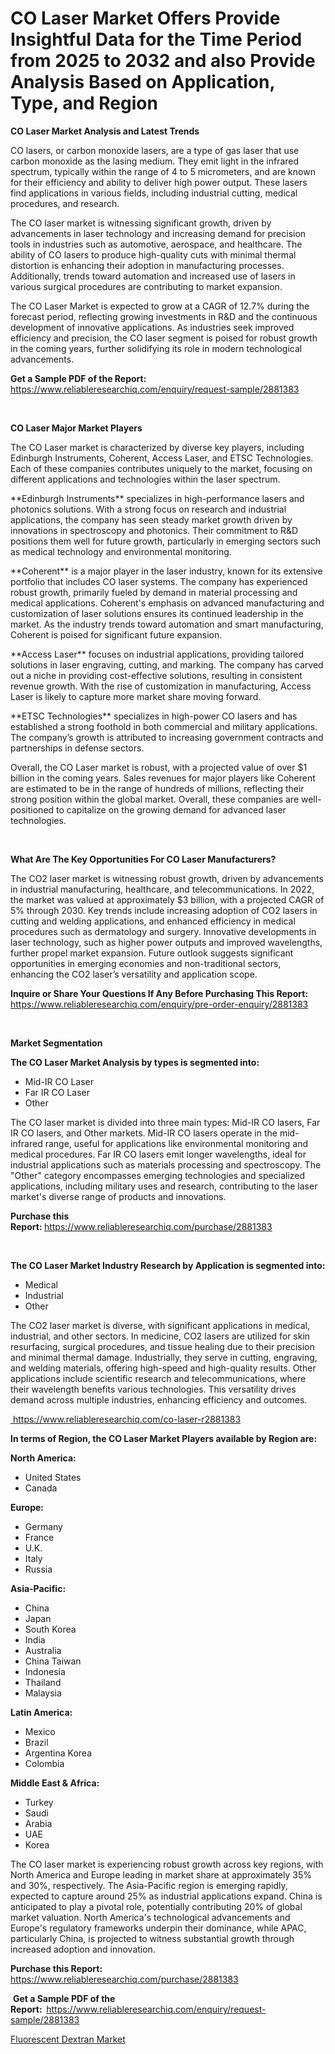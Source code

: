 <p><h1>CO Laser Market Offers Provide Insightful Data for the Time Period from 2025 to 2032 and also Provide Analysis Based on Application, Type, and Region</h1></p><p><strong>CO Laser Market Analysis and Latest Trends</strong></p>
<p><p>CO lasers, or carbon monoxide lasers, are a type of gas laser that use carbon monoxide as the lasing medium. They emit light in the infrared spectrum, typically within the range of 4 to 5 micrometers, and are known for their efficiency and ability to deliver high power output. These lasers find applications in various fields, including industrial cutting, medical procedures, and research.</p><p>The CO laser market is witnessing significant growth, driven by advancements in laser technology and increasing demand for precision tools in industries such as automotive, aerospace, and healthcare. The ability of CO lasers to produce high-quality cuts with minimal thermal distortion is enhancing their adoption in manufacturing processes. Additionally, trends toward automation and increased use of lasers in various surgical procedures are contributing to market expansion.</p><p>The CO Laser Market is expected to grow at a CAGR of 12.7% during the forecast period, reflecting growing investments in R&D and the continuous development of innovative applications. As industries seek improved efficiency and precision, the CO laser segment is poised for robust growth in the coming years, further solidifying its role in modern technological advancements.</p></p>
<p><strong>Get a Sample PDF of the Report:&nbsp;</strong> <a href="https://www.reliableresearchiq.com/enquiry/request-sample/2881383?utm_campaign=2780&utm_medium=2&utm_source=Github&utm_content=ia&utm_term=12032025&utm_id=co-laser">https://www.reliableresearchiq.com/enquiry/request-sample/2881383</a></p>
<p>&nbsp;</p>
<p><strong>CO Laser Major Market Players</strong></p>
<p><p>The CO Laser market is characterized by diverse key players, including Edinburgh Instruments, Coherent, Access Laser, and ETSC Technologies. Each of these companies contributes uniquely to the market, focusing on different applications and technologies within the laser spectrum.</p><p>**Edinburgh Instruments** specializes in high-performance lasers and photonics solutions. With a strong focus on research and industrial applications, the company has seen steady market growth driven by innovations in spectroscopy and photonics. Their commitment to R&D positions them well for future growth, particularly in emerging sectors such as medical technology and environmental monitoring. </p><p>**Coherent** is a major player in the laser industry, known for its extensive portfolio that includes CO laser systems. The company has experienced robust growth, primarily fueled by demand in material processing and medical applications. Coherent's emphasis on advanced manufacturing and customization of laser solutions ensures its continued leadership in the market. As the industry trends toward automation and smart manufacturing, Coherent is poised for significant future expansion.</p><p>**Access Laser** focuses on industrial applications, providing tailored solutions in laser engraving, cutting, and marking. The company has carved out a niche in providing cost-effective solutions, resulting in consistent revenue growth. With the rise of customization in manufacturing, Access Laser is likely to capture more market share moving forward.</p><p>**ETSC Technologies** specializes in high-power CO lasers and has established a strong foothold in both commercial and military applications. The company’s growth is attributed to increasing government contracts and partnerships in defense sectors.</p><p>Overall, the CO Laser market is robust, with a projected value of over $1 billion in the coming years. Sales revenues for major players like Coherent are estimated to be in the range of hundreds of millions, reflecting their strong position within the global market. Overall, these companies are well-positioned to capitalize on the growing demand for advanced laser technologies.</p></p>
<p>&nbsp;</p>
<p><strong>What Are The Key Opportunities For CO Laser Manufacturers?</strong></p>
<p><p>The CO2 laser market is witnessing robust growth, driven by advancements in industrial manufacturing, healthcare, and telecommunications. In 2022, the market was valued at approximately $3 billion, with a projected CAGR of 5% through 2030. Key trends include increasing adoption of CO2 lasers in cutting and welding applications, and enhanced efficiency in medical procedures such as dermatology and surgery. Innovative developments in laser technology, such as higher power outputs and improved wavelengths, further propel market expansion. Future outlook suggests significant opportunities in emerging economies and non-traditional sectors, enhancing the CO2 laser’s versatility and application scope.</p></p>
<p><strong>Inquire or Share Your Questions If Any Before Purchasing This Report:</strong> <a href="https://www.reliableresearchiq.com/enquiry/pre-order-enquiry/2881383?utm_campaign=2780&utm_medium=2&utm_source=Github&utm_content=ia&utm_term=12032025&utm_id=co-laser">https://www.reliableresearchiq.com/enquiry/pre-order-enquiry/2881383</a></p>
<p>&nbsp;</p>
<p><strong>Market Segmentation</strong></p>
<p><strong>The CO Laser Market Analysis by types is segmented into:</strong></p>
<p><ul><li>Mid-IR CO Laser</li><li>Far IR CO Laser</li><li>Other</li></ul></p>
<p><p>The CO laser market is divided into three main types: Mid-IR CO lasers, Far IR CO lasers, and Other markets. Mid-IR CO lasers operate in the mid-infrared range, useful for applications like environmental monitoring and medical procedures. Far IR CO lasers emit longer wavelengths, ideal for industrial applications such as materials processing and spectroscopy. The "Other" category encompasses emerging technologies and specialized applications, including military uses and research, contributing to the laser market's diverse range of products and innovations.</p></p>
<p><strong>Purchase this Report:&nbsp;</strong><a href="https://www.reliableresearchiq.com/purchase/2881383?utm_campaign=2780&utm_medium=2&utm_source=Github&utm_content=ia&utm_term=12032025&utm_id=co-laser">https://www.reliableresearchiq.com/purchase/2881383</a></p>
<p>&nbsp;</p>
<p><strong>The CO Laser Market Industry Research by Application is segmented into:</strong></p>
<p><ul><li>Medical</li><li>Industrial</li><li>Other</li></ul></p>
<p><p>The CO2 laser market is diverse, with significant applications in medical, industrial, and other sectors. In medicine, CO2 lasers are utilized for skin resurfacing, surgical procedures, and tissue healing due to their precision and minimal thermal damage. Industrially, they serve in cutting, engraving, and welding materials, offering high-speed and high-quality results. Other applications include scientific research and telecommunications, where their wavelength benefits various technologies. This versatility drives demand across multiple industries, enhancing efficiency and outcomes.</p></p>
<p><a href="https://www.reliableresearchiq.com/co-laser-r2881383?utm_campaign=2780&utm_medium=2&utm_source=Github&utm_content=ia&utm_term=12032025&utm_id=co-laser">&nbsp;https://www.reliableresearchiq.com/co-laser-r2881383</a></p>
<p><strong>In terms of Region, the CO Laser Market Players available by Region are:</strong></p>
<p>
    <p> <strong> North America: </strong>
        <ul>
            <li>United States</li>
            <li>Canada</li>
        </ul>
        </p> 
    <p> <strong> Europe: </strong>
        <ul>
            <li>Germany</li>
            <li>France</li>
            <li>U.K.</li>
            <li>Italy</li>
            <li>Russia</li>
        </ul>
        </p> 
    <p> <strong> Asia-Pacific: </strong>
        <ul>
            <li>China</li>
            <li>Japan</li>
            <li>South Korea</li>
            <li>India</li>
            <li>Australia</li>
            <li>China Taiwan</li>
            <li>Indonesia</li>
            <li>Thailand</li>
            <li>Malaysia</li>
        </ul>
        </p> 
    <p> <strong> Latin America: </strong>
        <ul>
            <li>Mexico</li>
            <li>Brazil</li>
            <li>Argentina Korea</li>
            <li>Colombia</li>
        </ul>
        </p> 
    <p> <strong> Middle East & Africa: </strong>
        <ul>
            <li>Turkey</li>
            <li>Saudi</li>
            <li>Arabia</li>
            <li>UAE</li>
            <li>Korea</li>
        </ul>
    </p>
    </p>
<p><p>The CO laser market is experiencing robust growth across key regions, with North America and Europe leading in market share at approximately 35% and 30%, respectively. The Asia-Pacific region is emerging rapidly, expected to capture around 25% as industrial applications expand. China is anticipated to play a pivotal role, potentially contributing 20% of global market valuation. North America's technological advancements and Europe's regulatory frameworks underpin their dominance, while APAC, particularly China, is projected to witness substantial growth through increased adoption and innovation.</p></p>
<p><strong>Purchase this Report: </strong><a href="https://www.reliableresearchiq.com/purchase/2881383?utm_campaign=2780&utm_medium=2&utm_source=Github&utm_content=ia&utm_term=12032025&utm_id=co-laser">https://www.reliableresearchiq.com/purchase/2881383</a></p>
<p>&nbsp;<strong>Get a Sample PDF of the Report:&nbsp;&nbsp;</strong><a href="https://www.reliableresearchiq.com/enquiry/request-sample/2881383?utm_campaign=2780&utm_medium=2&utm_source=Github&utm_content=ia&utm_term=12032025&utm_id=co-laser">https://www.reliableresearchiq.com/enquiry/request-sample/2881383</a></p>
<p><strong></strong></p>
<p><p><a href="https://github.com/arvelm4nthig/Market-Research-Report-List-1/blob/main/fluorescent-dextran-market.md?utm_campaign=2780&utm_medium=2&utm_source=Github&utm_content=ia&utm_term=12032025&utm_id=co-laser">Fluorescent Dextran Market</a></p></p>